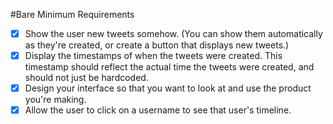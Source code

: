 #Bare Minimum Requirements

- [x] Show the user new tweets somehow. (You can show them automatically as they're created, or create a button that displays new tweets.)
- [x] Display the timestamps of when the tweets were created. This timestamp should reflect the actual time the tweets were created, and should not just be hardcoded.
- [x] Design your interface so that you want to look at and use the product you're making.
- [x] Allow the user to click on a username to see that user's timeline.